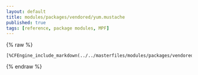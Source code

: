 ```yaml
---
layout: default
title: modules/packages/vendored/yum.mustache
published: true
tags: [reference, package modules, MPF]
---
```

{% raw %}
```
[%CFEngine_include_markdown(../../masterfiles/modules/packages/vendored/yum.mustache)%]
```
{% endraw %}
